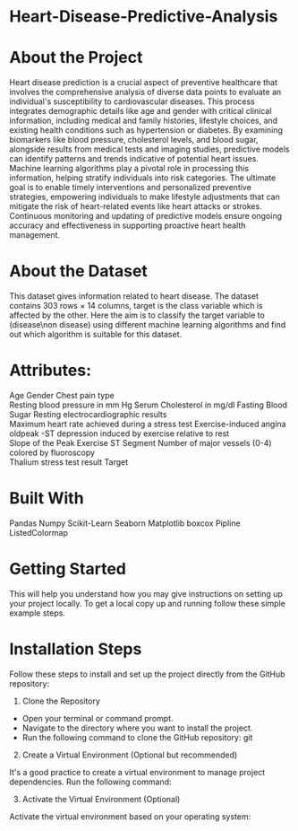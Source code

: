 # Heart-Disease-Predictive-Analysis

# About the Project
Heart disease prediction is a crucial aspect of preventive healthcare that involves the comprehensive analysis of diverse data points to evaluate an individual's susceptibility to cardiovascular diseases. This process integrates demographic details like age and gender with critical clinical information, including medical and family histories, lifestyle choices, and existing health conditions such as hypertension or diabetes. By examining biomarkers like blood pressure, cholesterol levels, and blood sugar, alongside results from medical tests and imaging studies, predictive models can identify patterns and trends indicative of potential heart issues. Machine learning algorithms play a pivotal role in processing this information, helping stratify individuals into risk categories. The ultimate goal is to enable timely interventions and personalized preventive strategies, empowering individuals to make lifestyle adjustments that can mitigate the risk of heart-related events like heart attacks or strokes. Continuous monitoring and updating of predictive models ensure ongoing accuracy and effectiveness in supporting proactive heart health management.

# About the Dataset
This dataset gives information related to heart disease. The dataset contains 303 rows × 14 columns, target is the class variable which is affected by the other. Here the aim is to classify the target variable to (disease\non disease) using different machine learning algorithms and find out which algorithm is suitable for this dataset.

# Attributes:
Age
Gender
Chest pain type          
Resting blood pressure in mm Hg
Serum Cholesterol in  mg/dl
Fasting Blood Sugar 
Resting electrocardiographic results  
Maximum heart rate achieved during a stress test
Exercise-induced angina
oldpeak -ST depression induced by exercise relative to rest   
Slope of the Peak Exercise ST Segment
Number of major vessels (0-4) colored by fluoroscopy  
Thalium stress test result
Target

# Built With
Pandas
Numpy
Scikit-Learn
Seaborn
Matplotlib
boxcox
Pipline
ListedColormap

# Getting Started
This will help you understand how you may give instructions on setting up your project locally. To get a local copy up and running follow these simple example steps.

# Installation Steps
Follow these steps to install and set up the project directly from the GitHub repository:

1. Clone the Repository

* Open your terminal or command prompt.
* Navigate to the directory where you want to install the project.
* Run the following command to clone the GitHub repository:
git
2. Create a Virtual Environment (Optional but recommended)

It's a good practice to create a virtual environment to manage project dependencies. Run the following command:

3. Activate the Virtual Environment (Optional)

Activate the virtual environment based on your operating system:



  

